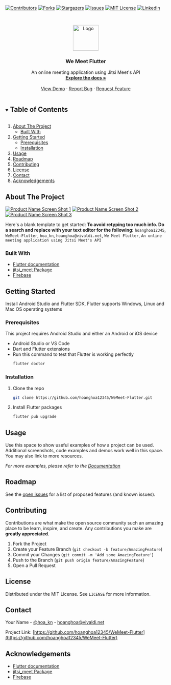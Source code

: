 <!--
*** Thanks for checking out the Best-README-Template. If you have a suggestion
*** that would make this better, please fork the repo and create a pull request
*** or simply open an issue with the tag "enhancement".
*** Thanks again! Now go create something AMAZING! :D
***
***
***
*** To avoid retyping too much info. Do a search and replace for the following:
*** hoanghoa12345, WeMeet-Flutter, hoa_kn, hoanghoa@vivaldi.net, We Meet Flutter, An online meeting application using Jitsi Meet's API
-->



<!-- PROJECT SHIELDS -->
<!--
*** I'm using markdown "reference style" links for readability.
*** Reference links are enclosed in brackets [ ] instead of parentheses ( ).
*** See the bottom of this document for the declaration of the reference variables
*** for contributors-url, forks-url, etc. This is an optional, concise syntax you may use.
*** https://www.markdownguide.org/basic-syntax/#reference-style-links
-->
[![Contributors][contributors-shield]][contributors-url]
[![Forks][forks-shield]][forks-url]
[![Stargazers][stars-shield]][stars-url]
[![Issues][issues-shield]][issues-url]
[![MIT License][license-shield]][license-url]
[![LinkedIn][linkedin-shield]][linkedin-url]



<!-- PROJECT LOGO -->
<br />
<p align="center">
  <a href="https://github.com/hoanghoa12345/WeMeet-Flutter">
    <img src="assets/images/android_launcher_icon.png" alt="Logo" width="80" height="80">
  </a>

  <h3 align="center">We Meet Flutter</h3>

  <p align="center">
    An online meeting application using Jitsi Meet's API
    <br />
    <a href="https://github.com/hoanghoa12345/WeMeet-Flutter"><strong>Explore the docs »</strong></a>
    <br />
    <br />
    <a href="https://github.com/hoanghoa12345/WeMeet-Flutter">View Demo</a>
    ·
    <a href="https://github.com/hoanghoa12345/WeMeet-Flutter/issues">Report Bug</a>
    ·
    <a href="https://github.com/hoanghoa12345/WeMeet-Flutter/issues">Request Feature</a>
  </p>
</p>



<!-- TABLE OF CONTENTS -->
<details open="open">
  <summary><h2 style="display: inline-block">Table of Contents</h2></summary>
  <ol>
    <li>
      <a href="#about-the-project">About The Project</a>
      <ul>
        <li><a href="#built-with">Built With</a></li>
      </ul>
    </li>
    <li>
      <a href="#getting-started">Getting Started</a>
      <ul>
        <li><a href="#prerequisites">Prerequisites</a></li>
        <li><a href="#installation">Installation</a></li>
      </ul>
    </li>
    <li><a href="#usage">Usage</a></li>
    <li><a href="#roadmap">Roadmap</a></li>
    <li><a href="#contributing">Contributing</a></li>
    <li><a href="#license">License</a></li>
    <li><a href="#contact">Contact</a></li>
    <li><a href="#acknowledgements">Acknowledgements</a></li>
  </ol>
</details>



<!-- ABOUT THE PROJECT -->
## About The Project

[![Product Name Screen Shot 1][product-screenshot-1]](sample/sample1.jpg)
[![Product Name Screen Shot 2][product-screenshot-2]](sample/sample2.jpg)
[![Product Name Screen Shot 3][product-screenshot-3]](sample/sample3.jpg)

Here's a blank template to get started:
**To avoid retyping too much info. Do a search and replace with your text editor for the following:**
`hoanghoa12345`, `WeMeet-Flutter`, `hoa_kn`, `hoanghoa@vivaldi.net`, `We Meet Flutter`, `An online meeting application using Jitsi Meet's API`


### Built With

* [Flutter documentation](https://flutter.dev/docs)
* [jitsi_meet Package](https://pub.dev/packages/jitsi_meet)
* [Firebase](https://flutter.dev/docs/development/data-and-backend/firebase)



<!-- GETTING STARTED -->
## Getting Started

Install Android Studio and Flutter SDK, Flutter supports Windows, Linux and Mac OS operating systems

### Prerequisites

This project requires Android Studio and either an Android or iOS device
* Android Studio or VS Code
* Dart and Flutter extensions
* Run this command to test that Flutter is working perfectly
  ```sh
  flutter doctor
  ```

### Installation

1. Clone the repo
   ```sh
   git clone https://github.com/hoanghoa12345/WeMeet-Flutter.git
   ```
2. Install Flutter packages
   ```sh
   flutter pub upgrade
   ```



<!-- USAGE EXAMPLES -->
## Usage

Use this space to show useful examples of how a project can be used. Additional screenshots, code examples and demos work well in this space. You may also link to more resources.

_For more examples, please refer to the [Documentation](https://example.com)_



<!-- ROADMAP -->
## Roadmap

See the [open issues](https://github.com/hoanghoa12345/WeMeet-Flutter/issues) for a list of proposed features (and known issues).



<!-- CONTRIBUTING -->
## Contributing

Contributions are what make the open source community such an amazing place to be learn, inspire, and create. Any contributions you make are **greatly appreciated**.

1. Fork the Project
2. Create your Feature Branch (`git checkout -b feature/AmazingFeature`)
3. Commit your Changes (`git commit -m 'Add some AmazingFeature'`)
4. Push to the Branch (`git push origin feature/AmazingFeature`)
5. Open a Pull Request



<!-- LICENSE -->
## License

Distributed under the MIT License. See `LICENSE` for more information.



<!-- CONTACT -->
## Contact

Your Name - [@hoa_kn](https://twitter.com/hoa_kn) - hoanghoa@vivaldi.net

Project Link: [https://github.com/hoanghoa12345/WeMeet-Flutter](https://github.com/hoanghoa12345/WeMeet-Flutter)



<!-- ACKNOWLEDGEMENTS -->
## Acknowledgements

* [Flutter documentation](https://flutter.dev/docs)
* [jitsi_meet Package](https://pub.dev/packages/jitsi_meet)
* [Firebase](https://flutter.dev/docs/development/data-and-backend/firebase)





<!-- MARKDOWN LINKS & IMAGES -->
<!-- https://www.markdownguide.org/basic-syntax/#reference-style-links -->
[contributors-shield]: https://img.shields.io/github/contributors/hoanghoa12345/WeMeet-Flutter.svg?style=for-the-badge
[contributors-url]: https://github.com/hoanghoa12345/repo/graphs/contributors
[forks-shield]: https://img.shields.io/github/forks/hoanghoa12345/WeMeet-Flutter.svg?style=for-the-badge
[forks-url]: https://github.com/hoanghoa12345/repo/network/members
[stars-shield]: https://img.shields.io/github/stars/hoanghoa12345/WeMeet-Flutter.svg?style=for-the-badge
[stars-url]: https://github.com/hoanghoa12345/repo/stargazers
[issues-shield]: https://img.shields.io/github/issues/hoanghoa12345/WeMeet-Flutter.svg?style=for-the-badge
[issues-url]: https://github.com/hoanghoa12345/repo/issues
[license-shield]: https://img.shields.io/github/license/hoanghoa12345/WeMeet-Flutter.svg?style=for-the-badge
[license-url]: https://github.com/hoanghoa12345/repo/blob/master/LICENSE.txt
[linkedin-shield]: https://img.shields.io/badge/-LinkedIn-black.svg?style=for-the-badge&logo=linkedin&colorB=555
[linkedin-url]: https://linkedin.com/in/hoanghoa12345
[product-screenshot-1]: sample/sample1.jpg
[product-screenshot-2]: sample/sample2.jpg
[product-screenshot-3]: sample/sample3.jpg